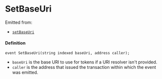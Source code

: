 # SetBaseUri

Emitted from:

* [`setBaseUri`](/dev/deprecated/v2/contracts/or-delegates/or-abstract/jbnftrewarddelegate/write/setbaseuri.md)

#### Definition

```
event SetBaseUri(string indexed baseUri, address caller);
```

* `baseUri` is the base URI to use for tokens if a URI resolver isn't provided.
* `caller` is the address that issued the transaction within which the event was emitted.
